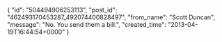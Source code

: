  {
   "id": "504494906253113",
   "post_id": "462493170453287_492074400828497",
   "from_name": "Scott Duncan",
   "message": "No. You send them a bill.",
   "created_time": "2013-04-19T16:44:54+0000"
 }
